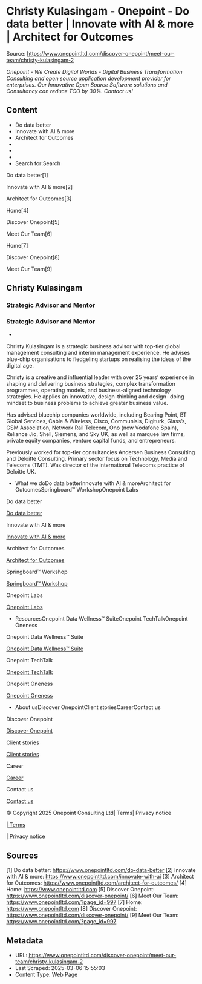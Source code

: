 # Christy Kulasingam - Onepoint - Do data better | Innovate with AI & more | Architect for Outcomes

Source: https://www.onepointltd.com/discover-onepoint/meet-our-team/christy-kulasingam-2

*Onepoint - We Create Digital Worlds - Digital Business Transformation Consulting and open source application development provider for enterprises. Our Innovative Open Source Software solutions and Consultancy can reduce TCO by 30%. Contact us!*

## Content

- Do data better
- Innovate with AI & more
- Architect for Outcomes
- 
- 
- 
- Search for:Search

Do data better[1]

Innovate with AI & more[2]

Architect for Outcomes[3]

Home[4]

Discover Onepoint[5]

Meet Our Team[6]

Home[7]

Discover Onepoint[8]

Meet Our Team[9]

## Christy Kulasingam

### Strategic Advisor and Mentor

### Strategic Advisor and Mentor

- 

Christy Kulasingam is a strategic business advisor with top-tier global management consulting and interim management experience. He advises blue-chip organisations to fledgeling startups on realising the ideas of the digital age.

Christy is a creative and influential leader with over 25 years’ experience in shaping and delivering business strategies, complex transformation programmes, operating models, and business-aligned technology strategies. He applies an innovative, design-thinking and design- doing mindset to business problems to achieve greater business value.

Has advised bluechip companies worldwide, including Bearing Point, BT Global Services, Cable & Wireless, Cisco, Communisis, Digiturk, Glass’s, GSM Association, Network Rail Telecom, Ono (now Vodafone Spain), Reliance Jio, Shell, Siemens, and Sky UK, as well as marquee law firms, private equity companies, venture capital funds, and entrepreneurs.

Previously worked for top-tier consultancies Andersen Business Consulting and Deloitte Consulting. Primary sector focus on Technology, Media and Telecoms (TMT). Was director of the international Telecoms practice of Deloitte UK.

- What we doDo data betterInnovate with AI & moreArchitect for OutcomesSpringboard™ WorkshopOnepoint Labs

Do data better

[Do data better](/do-data-better)

Innovate with AI & more

[Innovate with AI & more](/innovate-with-ai-more/)

Architect for Outcomes

[Architect for Outcomes](/architect-for-outcomes/)

Springboard™ Workshop

[Springboard™ Workshop](/onepoint-springboard/)

Onepoint Labs

[Onepoint Labs](/onepoint-labs/)

- ResourcesOnepoint Data Wellness™ SuiteOnepoint TechTalkOnepoint Oneness

Onepoint Data Wellness™ Suite

[Onepoint Data Wellness™ Suite](/data-wellness/)

Onepoint TechTalk

[Onepoint TechTalk](/techtalk)

Onepoint Oneness

[Onepoint Oneness](/oneness/)

- About usDiscover OnepointClient storiesCareerContact us

Discover Onepoint

[Discover Onepoint](/discover-onepoint/)

Client stories

[Client stories](/client-stories/)

Career

[Career](/career-opportunities/)

Contact us

[Contact us](/contact-us/)

© Copyright 2025 Onepoint Consulting Ltd| Terms| Privacy notice

[| Terms](/policies/)

[| Privacy notice](/policies/privacy-policy/)


## Sources

[1] Do data better: https://www.onepointltd.com/do-data-better
[2] Innovate with AI & more: https://www.onepointltd.com/innovate-with-ai
[3] Architect for Outcomes: https://www.onepointltd.com/architect-for-outcomes/
[4] Home: https://www.onepointltd.com
[5] Discover Onepoint: https://www.onepointltd.com/discover-onepoint/
[6] Meet Our Team: https://www.onepointltd.com/?page_id=997
[7] Home: https://www.onepointltd.com
[8] Discover Onepoint: https://www.onepointltd.com/discover-onepoint/
[9] Meet Our Team: https://www.onepointltd.com/?page_id=997

## Metadata

- URL: https://www.onepointltd.com/discover-onepoint/meet-our-team/christy-kulasingam-2
- Last Scraped: 2025-03-06 15:55:03
- Content Type: Web Page
